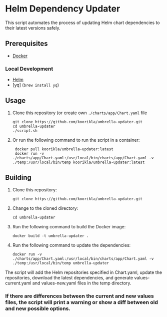 # Helm Dependency Updater

This script automates the process of updating Helm chart dependencies to their latest versions safely.

## Prerequisites

- [Docker](https://www.docker.com/)

### Local Development
- [Helm](https://helm.sh/docs/intro/install/)
- [yq] (`brew install yq`)

## Usage

1. Clone this repository (or create own `./charts/app/Chart.yaml` file

   ```shell
   git clone https://github.com/koorikla/umbrella-updater.git
   cd umbrella-updater
   ./script.sh

2. Or run the following command to run the script in a container:

   ```shell
    docker pull koorikla/umbrella-updater:latest
    docker run -v ./charts/app/Chart.yaml:/usr/local/bin/charts/app/Chart.yaml -v ./temp:/usr/local/bin/temp koorikla/umbrella-updater:latest

## Building

1. Clone this repository:

   ```shell
   git clone https://github.com/koorikla/umbrella-updater.git

2. Change to the cloned directory:

   ```shell
   cd umbrella-updater

3. Run the following command to build the Docker image:

   ```shell
   docker build -t umbrella-updater .

4. Run the following command to update the dependencies:

   ```shell
   docker run -v ./charts/app/Chart.yaml:/usr/local/bin/charts/app/Chart.yaml -v ./temp:/usr/local/bin/temp umbrella-updater

The script will add the Helm repositories specified in Chart.yaml, update the repositories, download the latest dependencies, and generate values-current.yaml and values-new.yaml files in the temp directory.

### If there are differences between the current and new values files, the script will print a warning or show a diff between old and new possible options.
